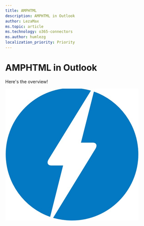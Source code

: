 ```yaml
---
title: AMPHTML
description: AMPHTML in Outlook
author: LezaMax
ms.topic: article
ms.technology: o365-connectors
ms.author: humlezg
localization_priority: Priority
---
```


# AMPHTML in Outlook

Here's the overview!

![This is a logo](images/logo.png)
